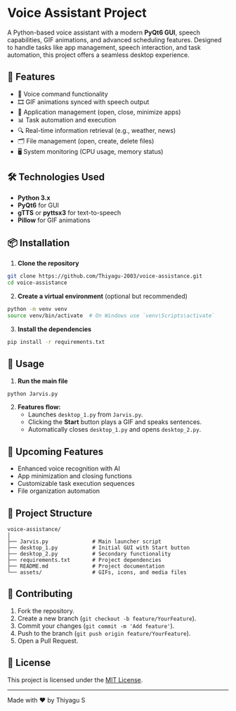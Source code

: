 # Voice Assistant Project

A Python-based voice assistant with a modern **PyQt6 GUI**, speech capabilities, GIF animations, and advanced scheduling features. Designed to handle tasks like app management, speech interaction, and task automation, this project offers a seamless desktop experience.

## 🚀 Features

- 🎤 Voice command functionality
- 🎞️ GIF animations synced with speech output
- 📂 Application management (open, close, minimize apps)
- 📊 Task automation and execution
- 🔍 Real-time information retrieval (e.g., weather, news)
- 🗂️ File management (open, create, delete files)
- 🖥️ System monitoring (CPU usage, memory status)

## 🛠️ Technologies Used

- **Python 3.x**
- **PyQt6** for GUI
- **gTTS** or **pyttsx3** for text-to-speech
- **Pillow** for GIF animations

## 📦 Installation

1. **Clone the repository**

```bash
git clone https://github.com/Thiyagu-2003/voice-assistance.git
cd voice-assistance
```

2. **Create a virtual environment** (optional but recommended)

```bash
python -m venv venv
source venv/bin/activate  # On Windows use `venv\Scripts\activate`
```

3. **Install the dependencies**

```bash
pip install -r requirements.txt
```

## 🎯 Usage

1. **Run the main file**

```bash
python Jarvis.py
```

2. **Features flow:**
   - Launches `desktop_1.py` from `Jarvis.py`.
   - Clicking the **Start** button plays a GIF and speaks sentences.
   - Automatically closes `desktop_1.py` and opens `desktop_2.py`.

## 🔔 Upcoming Features

- Enhanced voice recognition with AI
- App minimization and closing functions
- Customizable task execution sequences
- File organization automation

## 📂 Project Structure

```
voice-assistance/
│
├── Jarvis.py              # Main launcher script
├── desktop_1.py           # Initial GUI with Start button
├── desktop_2.py           # Secondary functionality
├── requirements.txt       # Project dependencies
├── README.md              # Project documentation
└── assets/                # GIFs, icons, and media files
```

## 🤝 Contributing

1. Fork the repository.
2. Create a new branch (`git checkout -b feature/YourFeature`).
3. Commit your changes (`git commit -m 'Add feature'`).
4. Push to the branch (`git push origin feature/YourFeature`).
5. Open a Pull Request.

## 📄 License

This project is licensed under the [MIT License](LICENSE).

---

Made with ❤️ by Thiyagu S

